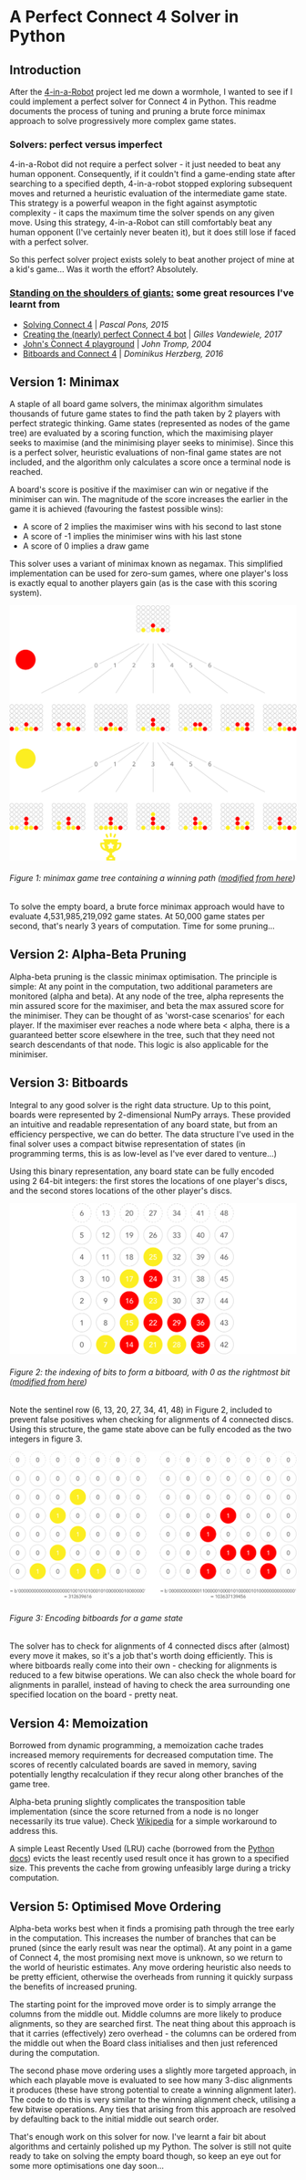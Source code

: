 # A Perfect Connect 4 Solver in Python

## Introduction

After the [4-in-a-Robot](https://github.com/lhorrell99/4-in-a-robot) project led me down a wormhole, I wanted to see if I could implement a perfect solver for Connect 4 in Python. This readme documents the process of tuning and pruning a brute force minimax approach to solve progressively more complex game states.

### Solvers: perfect versus imperfect

4-in-a-Robot did not require a perfect solver - it just needed to beat any human opponent. Consequently, if it couldn't find a game-ending state after searching to a specified depth, 4-in-a-robot stopped exploring subsequent moves and returned a heuristic evaluation of the intermediate game state. This strategy is a powerful weapon in the fight against asymptotic complexity - it caps the maximum time the solver spends on any given move. Using this strategy, 4-in-a-Robot can still comfortably beat any human opponent (I've certainly never beaten it), but it does still lose if faced with a perfect solver.

So this perfect solver project exists solely to beat another project of mine at a kid's game... Was it worth the effort? Absolutely.

### [Standing on the shoulders of giants:](https://en.wikipedia.org/wiki/Standing_on_the_Shoulder_of_Giants) some great resources I've learnt from

- [Solving Connect 4](http://blog.gamesolver.org/solving-connect-four/01-introduction/) | *Pascal Pons, 2015*
- [Creating the (nearly) perfect Connect 4 bot](https://towardsdatascience.com/creating-the-perfect-connect-four-ai-bot-c165115557b0) | *Gilles Vandewiele, 2017*
- [John's Connect 4 playground](https://tromp.github.io/c4/c4.html) | *John Tromp, 2004*
- [Bitboards and Connect 4]() | *Dominikus Herzberg, 2016*

## Version 1: Minimax

A staple of all board game solvers, the minimax algorithm simulates thousands of future game states to find the path taken by 2 players with perfect strategic thinking. Game states (represented as nodes of the game tree) are evaluated by a scoring function, which the maximising player seeks to maximise (and the minimising player seeks to minimise). Since this is a perfect solver, heuristic evaluations of non-final game states are not included, and the algorithm only calculates a score once a terminal node is reached. 

A board's score is positive if the maximiser can win or negative if the minimiser can win. The magnitude of the score increases the earlier in the game it is achieved (favouring the fastest possible wins):

- A score of 2 implies the maximiser wins with his second to last stone
- A score of -1 implies the minimiser wins with his last stone
- A score of 0 implies a draw game

This solver uses a variant of minimax known as negamax. This simplified implementation can be used for zero-sum games, where one player's loss is exactly equal to another players gain (as is the case with this scoring system).

![](https://github.com/lhorrell99/Connect4Solver/blob/master/images/C4S%20Graphic%201.png)

###### Figure 1: minimax game tree containing a winning path ([modified from here](https://towardsdatascience.com/creating-the-perfect-connect-four-ai-bot-c165115557b0))

To solve the empty board, a brute force minimax approach would have to evaluate 4,531,985,219,092 game states. At 50,000 game states per second, that's nearly 3 years of computation. Time for some pruning...

## Version 2: Alpha-Beta Pruning

Alpha-beta pruning is the classic minimax optimisation. The principle is simple: At any point in the computation, two additional parameters are monitored (alpha and beta). At any node of the tree, alpha represents the min assured score for the maximiser, and beta the max assured score for the minimiser. They can be thought of as 'worst-case scenarios' for each player. If the maximiser ever reaches a node where beta < alpha, there is a guaranteed better score elsewhere in the tree, such that they need not search descendants of that node. This logic is also applicable for the minimiser.

## Version 3: Bitboards

Integral to any good solver is the right data structure. Up to this point, boards were represented by 2-dimensional NumPy arrays. These provided an intuitive and readable representation of any board state, but from an efficiency perspective, we can do better. The data structure I've used in the final solver uses a compact bitwise representation of states (in programming terms, this is as low-level as I've ever dared to venture...)

Using this binary representation, any board state can be fully encoded using 2 64-bit integers: the first stores the locations of one player's discs, and the second stores locations of the other player's discs.

![](https://github.com/lhorrell99/Connect4Solver/blob/master/images/C4S%20Graphic%202.png)

###### Figure 2: the indexing of bits to form a bitboard, with 0 as the rightmost bit ([modified from here](https://towardsdatascience.com/creating-the-perfect-connect-four-ai-bot-c165115557b0))

Note the sentinel row (6, 13, 20, 27, 34, 41, 48) in Figure 2, included to prevent false positives when checking for alignments of 4 connected discs. Using this structure, the game state above can be fully encoded as the two integers in figure 3.

![](https://github.com/lhorrell99/Connect4Solver/blob/master/images/C4S%20Graphic%203.png)

###### Figure 3: Encoding bitboards for a game state

The solver has to check for alignments of 4 connected discs after (almost) every move it makes, so it's a job that's worth doing efficiently. This is where bitboards really come into their own - checking for alignments is reduced to a few bitwise operations. We can also check the whole board for alignments in parallel, instead of having to check the area surrounding one specified location on the board - pretty neat.

## Version 4: Memoization

Borrowed from dynamic programming, a memoization cache trades increased memory requirements for decreased computation time. The scores of recently calculated boards are saved in memory, saving potentially lengthy recalculation if they recur along other branches of the game tree.

Alpha-beta pruning slightly complicates the transposition table implementation (since the score returned from a node is no longer necessarily its true value). Check [Wikipedia](https://en.wikipedia.org/wiki/Negamax) for a simple workaround to address this.

A simple Least Recently Used (LRU) cache (borrowed from the [Python docs](https://docs.python.org/3/library/collections.html#collections.OrderedDict)) evicts the least recently used result once it has grown to a specified size. This prevents the cache from growing unfeasibly large during a tricky computation.

## Version 5: Optimised Move Ordering

Alpha-beta works best when it finds a promising path through the tree early in the computation. This increases the number of branches that can be pruned (since the early result was near the optimal). At any point in a game of Connect 4, the most promising next move is unknown, so we return to the world of heuristic estimates. Any move ordering heuristic also needs to be pretty efficient, otherwise the overheads from running it quickly surpass the benefits of increased pruning.

The starting point for the improved move order is to simply arrange the columns from the middle out. Middle columns are more likely to produce alignments, so they are searched first. The neat thing about this approach is that it carries (effectively) zero overhead - the columns can be ordered from the middle out when the Board class initialises and then just referenced during the computation.

The second phase move ordering uses a slightly more targeted approach, in which each playable move is evaluated to see how many 3-disc alignments it produces (these have strong potential to create a winning alignment later). The code to do this is very similar to the winning alignment check, utilising a few bitwise operations. Any ties that arising from this approach are resolved by defaulting back to the initial middle out search order.

That's enough work on this solver for now. I've learnt a fair bit about algorithms and certainly polished up my Python. The solver is still not quite ready to take on solving the empty board though, so keep an eye out for some more optimisations one day soon...
